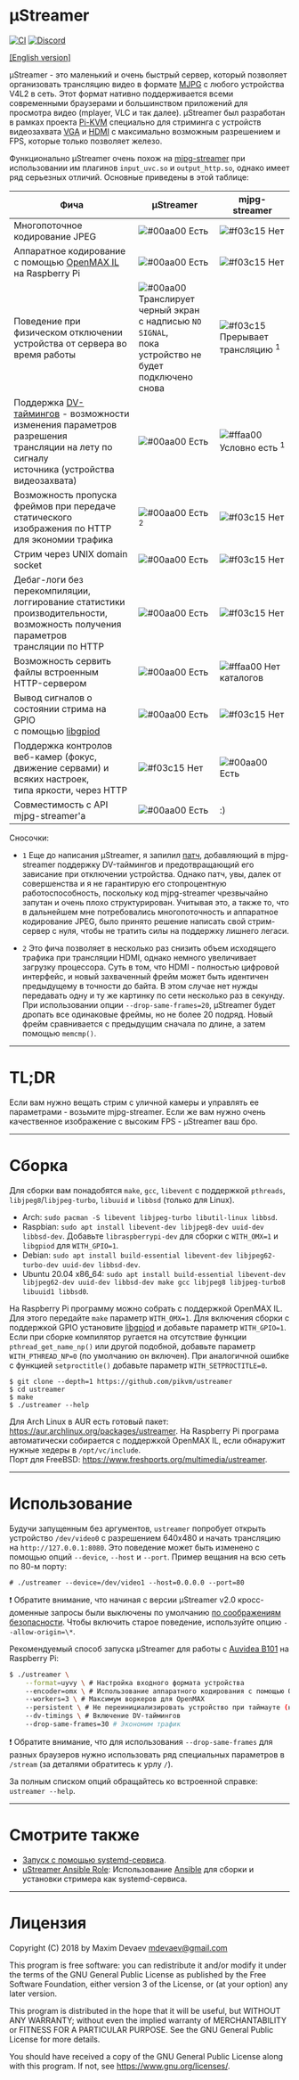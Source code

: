 # µStreamer
[![CI](https://github.com/pikvm/ustreamer/workflows/CI/badge.svg)](https://github.com/pikvm/ustreamer/actions?query=workflow%3ACI)
[![Discord](https://img.shields.io/discord/580094191938437144?logo=discord)](https://discord.gg/bpmXfz5)

[[English version]](README.md)


µStreamer - это маленький и очень быстрый сервер, который позволяет организовать трансляцию видео в формате [MJPG](https://en.wikipedia.org/wiki/Motion_JPEG) с любого устройства V4L2 в сеть. Этот формат нативно поддерживается всеми современными браузерами и большинством приложений для просмотра видео (mplayer, VLC и так далее). µStreamer был разработан в рамках проекта [Pi-KVM](https://github.com/pikvm/pikvm) специально для стриминга с устройств видеозахвата [VGA](https://www.amazon.com/dp/B0126O0RDC) и [HDMI](https://auvidea.com/b101-hdmi-to-csi-2-bridge-15-pin-fpc/) с максимально возможным разрешением и FPS, которые только позволяет железо.

Функционально µStreamer очень похож на [mjpg-streamer](https://github.com/jacksonliam/mjpg-streamer) при использовании им плагинов ```input_uvc.so``` и ```output_http.so```, однако имеет ряд серьезных отличий. Основные приведены в этой таблице:

| **Фича** | **µStreamer** | **mjpg-streamer** |
|----------|---------------|-------------------|
| Многопоточное кодирование JPEG | ![#00aa00](https://placehold.it/15/00aa00/000000?text=+) Есть | ![#f03c15](https://placehold.it/15/f03c15/000000?text=+) Нет |
| Аппаратное кодирование с помощью [OpenMAX IL](https://www.khronos.org/openmaxil) на Raspberry Pi | ![#00aa00](https://placehold.it/15/00aa00/000000?text=+) Есть | ![#f03c15](https://placehold.it/15/f03c15/000000?text=+) Нет |
| Поведение при физическом отключении<br>устройства от сервера во время работы | ![#00aa00](https://placehold.it/15/00aa00/000000?text=+) Транслирует черный экран<br>с надписью ```NO SIGNAL```,<br>пока устройство не будет подключено снова | ![#f03c15](https://placehold.it/15/f03c15/000000?text=+) Прерывает трансляцию <sup>1</sup> |
| Поддержка [DV-таймингов](https://linuxtv.org/downloads/v4l-dvb-apis-new/userspace-api/v4l/dv-timings.html) - возможности<br>изменения  параметров разрешения<br>трансляции на лету по сигналу<br>источника (устройства видеозахвата) | ![#00aa00](https://placehold.it/15/00aa00/000000?text=+) Есть | ![#ffaa00](https://placehold.it/15/ffaa00/000000?text=+) Условно есть <sup>1</sup> |
| Возможность пропуска фреймов при передаче<br>статического изображения по HTTP<br>для экономии трафика | ![#00aa00](https://placehold.it/15/00aa00/000000?text=+) Есть <sup>2</sup> | ![#f03c15](https://placehold.it/15/f03c15/000000?text=+) Нет |
| Стрим через UNIX domain socket | ![#00aa00](https://placehold.it/15/00aa00/000000?text=+) Есть | ![#f03c15](https://placehold.it/15/f03c15/000000?text=+) Нет |
| Дебаг-логи без перекомпиляции,<br>логгирование статистики производительности,<br>возможность получения параметров<br>трансляции по HTTP | ![#00aa00](https://placehold.it/15/00aa00/000000?text=+) Есть | ![#f03c15](https://placehold.it/15/f03c15/000000?text=+) Нет |
| Возможность сервить файлы встроенным<br>HTTP-сервером  | ![#00aa00](https://placehold.it/15/00aa00/000000?text=+) Есть | ![#ffaa00](https://placehold.it/15/ffaa00/000000?text=+) Нет каталогов |
| Вывод сигналов о состоянии стрима на GPIO<br>с помощью [libgpiod](https://git.kernel.org/pub/scm/libs/libgpiod/libgpiod.git/about) | ![#00aa00](https://placehold.it/15/00aa00/000000?text=+) Есть | ![#f03c15](https://placehold.it/15/f03c15/000000?text=+) Нет |
| Поддержка контролов веб-камер (фокус,<br> движение сервами) и всяких настроек,<br> типа яркости, через HTTP | ![#f03c15](https://placehold.it/15/f03c15/000000?text=+) Нет | ![#00aa00](https://placehold.it/15/00aa00/000000?text=+) Есть |
| Совместимость с API mjpg-streamer'а | ![#00aa00](https://placehold.it/15/00aa00/000000?text=+) Есть | :) |

Сносочки:
  * ```1``` Еще до написания µStreamer, я запилил [патч](https://github.com/jacksonliam/mjpg-streamer/pull/164), добавляющий в mjpg-streamer поддержку DV-таймингов и предотвращающий его зависание при отключении устройства. Однако патч, увы, далек от совершенства и я не гарантирую его стопроцентную работоспособность, поскольку код mjpg-streamer чрезвычайно запутан и очень плохо структурирован. Учитывая это, а также то, что в дальнейшем мне потребовались многопоточность и аппаратное кодирование JPEG, было принято решение написать свой стрим-сервер с нуля, чтобы не тратить силы на поддержку лишнего легаси.
  
  * ```2``` Это фича позволяет в несколько раз снизить объем исходящего трафика при трансляции HDMI, однако немного увеличивает загрузку процессора. Суть в том, что HDMI - полностью цифровой интерфейс, и новый захваченный фрейм может быть идентичен предыдущему в точности до байта. В этом случае нет нужды передавать одну и ту же картинку по сети несколько раз в секунду. При использовании опции `--drop-same-frames=20`, µStreamer будет дропать все одинаковые фреймы, но не более 20 подряд. Новый фрейм сравнивается с предыдущим сначала по длине, а затем помощью ```memcmp()```.

-----
# TL;DR
Если вам нужно вещать стрим с уличной камеры и управлять ее параметрами - возьмите mjpg-streamer. Если же вам нужно очень качественное изображение с высоким FPS - µStreamer ваш бро.

-----
# Сборка
Для сборки вам понадобятся ```make```, ```gcc```, ```libevent``` с поддержкой ```pthreads```, ```libjpeg8```/```libjpeg-turbo```, ```libuuid``` и ```libbsd``` (только для Linux).

* Arch: `sudo pacman -S libevent libjpeg-turbo libutil-linux libbsd`.
* Raspbian: `sudo apt install libevent-dev libjpeg8-dev uuid-dev libbsd-dev`.  Добавьте `libraspberrypi-dev` для сборки с `WITH_OMX=1` и `libgpiod` для `WITH_GPIO=1`.
* Debian: `sudo apt install build-essential libevent-dev libjpeg62-turbo-dev uuid-dev libbsd-dev`.
* Ubuntu 20.04 x86_64: `sudo apt install build-essential libevent-dev libjpeg62-dev uuid-dev libbsd-dev make gcc libjpeg8 libjpeg-turbo8 libuuid1 libbsd0`.

На Raspberry Pi программу можно собрать с поддержкой OpenMAX IL. Для этого передайте ```make``` параметр ```WITH_OMX=1```. Для включения сборки с поддержкой GPIO установите [libgpiod](https://git.kernel.org/pub/scm/libs/libgpiod/libgpiod.git/about) и добавьте параметр ```WITH_GPIO=1```. Если при сборке компилятор ругается на отсутствие функции ```pthread_get_name_np()``` или другой подобной, добавьте параметр ```WITH_PTHREAD_NP=0``` (по умолчанию он включен). При аналогичной ошибке с функцией ```setproctitle()``` добавьте параметр ```WITH_SETPROCTITLE=0```.

```
$ git clone --depth=1 https://github.com/pikvm/ustreamer
$ cd ustreamer
$ make
$ ./ustreamer --help
```

Для Arch Linux в AUR есть готовый пакет: https://aur.archlinux.org/packages/ustreamer. На Raspberry Pi програма автоматически собирается с поддержкой OpenMAX IL, если обнаружит нужные хедеры в ```/opt/vc/include```.  
Порт для FreeBSD: https://www.freshports.org/multimedia/ustreamer.

-----
# Использование
Будучи запущенным без аргументов, ```ustreamer``` попробует открыть устройство ```/dev/video0``` с разрешением 640x480 и начать трансляцию на ```http://127.0.0.1:8080```. Это поведение может быть изменено с помощью опций ```--device```, ```--host``` и ```--port```. Пример вещания на всю сеть по 80-м порту:
```
# ./ustreamer --device=/dev/video1 --host=0.0.0.0 --port=80
```

:exclamation: Обратите внимание, что начиная с версии µStreamer v2.0 кросс-доменные запросы были выключены по умолчанию [по соображениям безопасности](https://developer.mozilla.org/en-US/docs/Web/HTTP/CORS). Чтобы включить старое поведение, используйте опцию `--allow-origin=\*`.

Рекомендуемый способ запуска µStreamer для работы с [Auvidea B101](https://www.raspberrypi.org/forums/viewtopic.php?f=38&t=120702&start=400#p1339178) на Raspberry Pi:
```bash
$ ./ustreamer \
    --format=uyvy \ # Настройка входного формата устройства
    --encoder=omx \ # Использование аппаратного кодирования с помощью OpenMAX
    --workers=3 \ # Максимум воркеров для OpenMAX
    --persistent \ # Не переинициализировать устройство при таймауте (например, когда был отключен HDMI-кабель)
    --dv-timings \ # Включение DV-таймингов
    --drop-same-frames=30 # Экономим трафик
```

:exclamation: Обратите внимание, что для использования `--drop-same-frames` для разных браузеров нужно использовать ряд специальных параметров в `/stream` (за деталями обратитесь к урлу `/`).

За полным списком опций обращайтесь ко встроенной справке: ```ustreamer --help```.

-----
# Смотрите также
* [Запуск с помощью systemd-сервиса](https://github.com/pikvm/ustreamer/issues/16).
* [uStreamer Ansible Role](https://github.com/mtlynch/ansible-role-ustreamer): Использование [Ansible](https://docs.ansible.com/ansible/latest/index.html) для сборки и установки стримера как systemd-сервиса.

-----
# Лицензия
Copyright (C) 2018 by Maxim Devaev mdevaev@gmail.com

This program is free software: you can redistribute it and/or modify
it under the terms of the GNU General Public License as published by
the Free Software Foundation, either version 3 of the License, or
(at your option) any later version.

This program is distributed in the hope that it will be useful,
but WITHOUT ANY WARRANTY; without even the implied warranty of
MERCHANTABILITY or FITNESS FOR A PARTICULAR PURPOSE.  See the
GNU General Public License for more details.

You should have received a copy of the GNU General Public License
along with this program.  If not, see https://www.gnu.org/licenses/.
